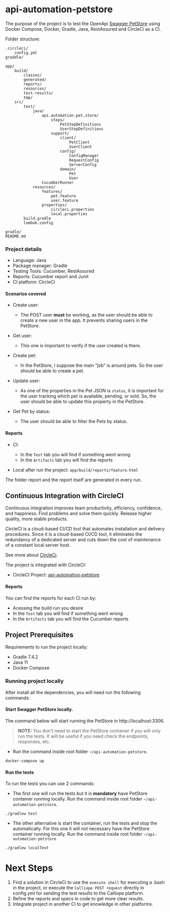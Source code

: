 # api-automation-petstore
The purpose of the project is to test the OpenApi [Swagger PetStore](https://petstore.swagger.io/) using Docker Compose, Docker, Gradle, Java, RestAssured and CircleCi as a CI.

Folder structure:

```
.circleci/
    config.yml
graddle/

app/
    build/
        classes/
        generated/
        reports/
        resources/
        test-results/
        tmp/
    src/
        test/
            java/
                api.automation.pet.store/
                    steps/
                        PetStepDefinitions
                        UserStepDefinitions
                    support/
                        client/
                            PetClient
                            UserClient
                        config/
                            ConfigManager
                            RequestConfig
                            ServerConfig
                        domain/
                            Pet
                            User
                CucumberRunner
            resources/
                features/
                    pet.feature
                    user.feature
                properties/
                    circleci.properties
                    local.properties
        build.gradle
        lombok.config

gradle/
README.md
```

### Project details

- Language: Java
- Package manager: Gradle
- Testing Tools: Cucumber, RestAssured
- Reports: Cucumber report and Junit
- CI platform: CircleCi

#### Scenarios covered
- Create user:
  - The POST user **must** be working, as the user should be able to create a new user in the app. It prevents sharing users in the PetStore.

- Get user:
  - This one is important to verify if the user created is there.

- Create pet:
  - In the PetStore, I suppose the main “job” is around pets. So the user should be able to create a pet.

- Update user:
  - As one of the properties in the Pet JSON is `status`, it is important for the user tracking which pet is available, pending, or sold. So, the user should be able to update this property in the PetStore.

- Get Pet by status:
  - The user should be able to filter the Pets by status.

#### Reports

- CI:
  - In the `Test` tab you will find if something went wrong
  - In the `Artifacts` tab you will find the reports


- Local after run the project: `app/build/reports/feature.html`

The folder report and the report itself are generated in every run.


## Continuous Integration with CircleCI
Continuous integration improves team productivity, efficiency, confidence, and happiness. Find problems and solve them quickly. Release higher quality, more stable products.


CircleCI is a cloud-based CI/CD tool that automates installation and delivery procedures. Since it is a cloud-based CI/CD tool, it eliminates the redundancy of a dedicated server and cuts down the cost of maintenance of a constant local server host.

See more about [CircleCi](https://circleci.com/docs/).

The project is integrated with CircleCI:

- CircleCI Project: [api-automation-petstore](https://app.circleci.com/pipelines/github/bqmelo/api-automation-petstore?branch=main&filter=all)

#### Reports

You can find the reports for each CI run by:

- Acessing the build run you desire
- In the `Test` tab you will find if something went wrong
- In the `Artifacts` tab you will find the Cucumber reports

## Project Prerequisites

Requirements to run the project locally:

- Gradle 7.4.2
- Java 11
- Docker Compose


### Running project locally

After install all the dependencies, you will need run the following commands:

#### Start Swagger PetStore locally.

The command below will start running the PetStore in http://localhost:3306.

> **NOTE:** You don't need to start the PetStore container if you will only run the tests. It will be useful if you need check the endpoints, responses, etc.

- Run the command inside root folder `~/api-automation-petstore`.

```
docker-compose up
```

#### Run the tests

To run the tests you can use 2 commands:

- The first one will run the tests but it is **mandatory** have PetStore container running locally. Run the command inside root folder `~/api-automation-petstore`.

```
./gradlew test
```

- The other alternative is start the container, run the tests and stop the automatically. For this one it will not necessary have the PetStore container running locally. Run the command inside root folder `~/api-automation-petstore`

```
./gradlew localTest
```

# Next Steps
1. Find a solution in CircleCi to use the `execute shell` for executing a .bash in the project, or execute the `Calliope POST request` directly in config.yml for sending the test results to the Calliope platform.
2. Refine the reports and specs in code to get more clear results.
3. Integrate project in another CI to get knowledge in other platforms.
